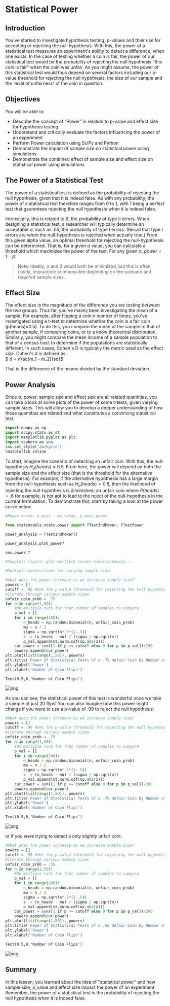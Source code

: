 
# Statistical Power

## Introduction


You've started to investigate hypothesis testing, p-values and their use for accepting or rejecting the null hypothesis. With this, the power of a statistical test measures an experiment's ability to detect a difference, when one exists. In the case of testing whether a coin is fair, the power of our statistical test would be the probability of rejecting the null hypothesis "this coin is fair" when the coin was unfair. As you might assume, the power of this statistical test would thus depend on several factors including our p-value threshold for rejecting the null hypothesis, the size of our sample and the 'level of unfairness' of the coin in question.

## Objectives

You will be able to:

* Describe the concept of “Power” in relation to p-value and effect size for hypothesis testing
* Understand and critically evaluate the factors influencing the power of an experiment
* Perform Power calculation using SciPy and Python
* Demonstrate the impact of sample size on statistical power using simulations
* Demonstrate the combined effect of sample size and effect size on statistical power using simulations  

## The Power of a Statistical Test

The power of a statistical test is defined as the probability of rejecting the null hypothesis, given that it is indeed false. As with any probability, the power of a statistical test therefore ranges from 0 to 1, with 1 being a perfect test that gaurantees rejecting the null hypothesis when it is indeed false.  

Intrinsically, this is related to $\beta$, the probability of type II errors. When designing a statistical test, a researcher will typically determine an acceptable $\alpha$, such as .05, the probability of type I errors. (Recall that type I errors are when the null-hypothesis is rejected when actually true.) From this given alpha value, an optimal threshold for rejecting the null-hypothesis can be determined. That is, for a given $\alpha$ value, you can calculate a threshold which maximizes the power of the test. For any given $\alpha$, $power = 1 - \beta$.



> Note: Ideally, $\alpha$ and $\beta$ would both be minimized, but this is often costly, impracticle or impossible depending on the scenario and required sample sizes. 

## Effect Size

The effect size is the magnitude of the difference you are testing between the two groups. Thus far, you've mainly been investigating the mean of a sample. For example, after flipping a coin n number of times, you've investigated using a t-test to determine whether the coin is a fair coin (p(heads)=0.5). To do this, you compare the mean of the sample to that of another sample, if comparing coins, or to a know theoretical distribution. Similarly, you might compare the mean income of a sample population to that of a census tract to determine if the populations are statistically different. In such cases, Cohen's D is typically the metric used as the effect size. Cohen's d is defined as:  
$ d = \frac{m_1 - m_2}{sd}$ 

That is the difference of the means divided by the standard deviation.

## Power Analysis

Since $\alpha$, power, sample size and effect size are all related quantities, you can take a look at some plots of the power of some t-tests, given varying sample sizes. This will allow you to develop a deeper understanding of how these quantities are related and what constitutes a convincing statistical test.


```python
import numpy as np
import scipy.stats as st
import matplotlib.pyplot as plt
import seaborn as sns 
sns.set_style('darkgrid')
%matplotlib inline
```

To start, imagine the scenario of detecting an unfair coin. With this, the null-hypothesis $H_0(heads) = 0.5$. From here, the power will depend on both the sample size and the effect size (that is the threshold for the alternative hypothesis). For example, if the alternative hypothesis has a large margin from the null-hypothesis such as $H_a(heads) = 0.8$, then the likelihood of rejecting the null-hypothesis is diminished; an unfair coin where $P(heads)=.6$ for example, is not apt to lead to the reject of the null-hypothesis in the current formulation. To demonstrate this, start by taking a look at the power curve below.


```python
#Power curve; x-axis - mu value, y-axis power
```


```python
from statsmodels.stats.power import TTestIndPower, TTestPower
```


```python
power_analysis = TTestIndPower()
```


```python
power_analysis.plot_power?
```


```python
sms.power.T
```


```python
#Subplots figure; plot multiple curves simultaneously....
```


```python
#Multiple colors/lines for varying sample sizes
```


```python
#What does the power increase as we increase sample size?
powers = []
cutoff = .95 #Set the p-value threshold for rejecting the null hypothesis
#Iterate through various sample sizes
unfair_coin_prob = .75
for n in range(1,50):
    #Do multiple runs for that number of samples to compare
    p_val = []
    for i in range(200):
        n_heads = np.random.binomial(n, unfair_coin_prob)
        mu = n / 2
        sigma = np.sqrt(n*.5*(1-.5))
        z  = (n_heads - mu) / (sigma / np.sqrt(n))
        p_val.append(st.norm.cdf(np.abs(z)))
    cur_power = sum([1 if p >= cutoff else 0 for p in p_val])/200
    powers.append(cur_power)
plt.plot(list(range(1,50)), powers)
plt.title('Power of Statistical Tests of a .75 Unfair Coin by Number of Trials using .95 threshold')
plt.ylabel('Power')
plt.xlabel('Number of Coin Flips')
```




    Text(0.5,0,'Number of Coin Flips')




![png](index_files/index_13_1.png)


As you can see, the statistical power of this test is wonderful once we take a sample of just 20 flips! You can also imagine how this power might change if you were to use a p-value of .99 to reject the null hypothesis:


```python
#What does the power increase as we increase sample size?
powers = []
cutoff = .99 #Set the p-value threshold for rejecting the null hypothesis
#Iterate through various sample sizes
unfair_coin_prob = .75
for n in range(1,50):
    #Do multiple runs for that number of samples to compare
    p_val = []
    for i in range(200):
        n_heads = np.random.binomial(n, unfair_coin_prob)
        mu = n / 2
        sigma = np.sqrt(n*.5*(1-.5))
        z  = (n_heads - mu) / (sigma / np.sqrt(n))
        p_val.append(st.norm.cdf(np.abs(z)))
    cur_power = sum([1 if p >= cutoff else 0 for p in p_val])/200
    powers.append(cur_power)
plt.plot(list(range(1,50)), powers)
plt.title('Power of Statistical Tests of a .75 Unfair Coin by Number of Trials using .99 threshold')
plt.ylabel('Power')
plt.xlabel('Number of Coin Flips')
```




    Text(0.5,0,'Number of Coin Flips')




![png](index_files/index_15_1.png)


or if you were trying to detect a only slightly unfair coin:


```python
#What does the power increase as we increase sample size?
powers = []
cutoff = .95 #Set the p-value threshold for rejecting the null hypothesis
#Iterate through various sample sizes
unfair_coin_prob = .55
for n in range(1,50):
    #Do multiple runs for that number of samples to compare
    p_val = []
    for i in range(200):
        n_heads = np.random.binomial(n, unfair_coin_prob)
        mu = n / 2
        sigma = np.sqrt(n*.5*(1-.5))
        z  = (n_heads - mu) / (sigma / np.sqrt(n))
        p_val.append(st.norm.cdf(np.abs(z)))
    cur_power = sum([1 if p >= cutoff else 0 for p in p_val])/200
    powers.append(cur_power)
plt.plot(list(range(1,50)), powers)
plt.title('Power of Statistical Tests of a .55 Unfair Coin by Number of Trials using .95 threshold')
plt.ylabel('Power')
plt.xlabel('Number of Coin Flips')
```




    Text(0.5,0,'Number of Coin Flips')




![png](index_files/index_17_1.png)


## Summary

In this lesson, you learned about the idea of "statistical power" and how sample size, p_value and effect size impact the power of an experiment. Remember, the power of a statistical test is the probability of rejecting the null hypothesis when it is indeed false.
